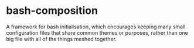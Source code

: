 bash-composition
================
A framework for bash initialisation, which encourages keeping many small
configuration files that share common themes or purposes, rather than one big
file with all of the things meshed together.
